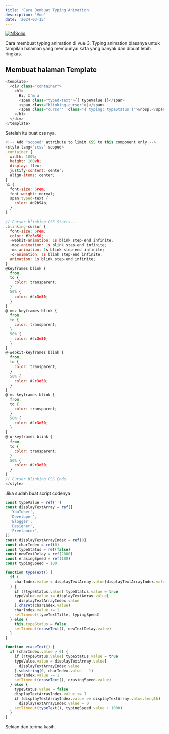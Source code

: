 ```yaml
---
title: 'Cara Bembuat Typing Animation'
description: 'Vue'
date: '2024-03-15'
---
```


<!-- Content of the page -->

[![N|Solid](https://res.cloudinary.com/practicaldev/image/fetch/s--Ccq57Hyl--/c_limit%2Cf_auto%2Cfl_progressive%2Cq_66%2Cw_800/https://dev-to-uploads.s3.amazonaws.com/uploads/articles/xbeyh1fwkc3p8jcjs52o.gif)](typing)

Cara membuat typing animation di vue 3. Typing animation biasanya untuk tampilan halaman yang mempunyai kata yang banyak dan dibuat lebih ringkas.

## Membuat halaman Template

```js [app.vue]{4-6,7} meta-info=val
<template>
  <div class="container">
    <h1>
      Hi, I'm a
      <span class="typed-text">{{ typeValue }}</span>
      <span class="blinking-cursor">|</span>
      <span class="cursor" :class="{ typing: typeStatus }">&nbsp;</span>
    </h1>
  </div>
</template>
```

Setelah itu buat css nya.

```js [app.vue]{4-6,7} meta-info=val
<!-- Add "scoped" attribute to limit CSS to this component only -->
<style lang="scss" scoped>
.container {
  width: 100%;
  height: 100vh;
  display: flex;
  justify-content: center;
  align-items: center;
}
h1 {
  font-size: 6rem;
  font-weight: normal;
  span.typed-text {
    color: #d2b94b;
  }
}

// Cursor blinking CSS Starts...
.blinking-cursor {
  font-size: 6rem;
  color: #2c3e50;
  -webkit-animation: 1s blink step-end infinite;
  -moz-animation: 1s blink step-end infinite;
  -ms-animation: 1s blink step-end infinite;
  -o-animation: 1s blink step-end infinite;
  animation: 1s blink step-end infinite;
}
@keyframes blink {
  from,
  to {
    color: transparent;
  }
  50% {
    color: #2c3e50;
  }
}
@-moz-keyframes blink {
  from,
  to {
    color: transparent;
  }
  50% {
    color: #2c3e50;
  }
}
@-webkit-keyframes blink {
  from,
  to {
    color: transparent;
  }
  50% {
    color: #2c3e50;
  }
}
@-ms-keyframes blink {
  from,
  to {
    color: transparent;
  }
  50% {
    color: #2c3e50;
  }
}
@-o-keyframes blink {
  from,
  to {
    color: transparent;
  }
  50% {
    color: #2c3e50;
  }
}
// Cursor blinking CSS Ends...
</style>
```

Jika sudah buat script codenya

```js [app.vue]{4-6,7} meta-info=val
const typeValue = ref('')
const displayTextArray = ref([
  'YouTuber',
  'Developer',
  'Blogger',
  'Designer',
  'Freelancer',
])
const displayTextArrayIndex = ref(0)
const charIndex = ref(0)
const typeStatus = ref(false)
const newTextDelay = ref(2000)
const erasingSpeed = ref(100)
const typingSpeed = 100

function typeText() {
  if (
    charIndex.value < displayTextArray.value[displayTextArrayIndex.value].length
  ) {
    if (!typeStatus.value) typeStatus.value = true
    typeValue.value += displayTextArray.value[
      displayTextArrayIndex.value
    ].charAt(charIndex.value)
    charIndex.value += 1
    setTimeout(typeTextTitle, typingSpeed)
  } else {
    this.typeStatus = false
    setTimeout(eraseText(), newTextDelay.value)
  }
}

function eraseText() {
  if (charIndex.value > 0) {
    if (!typeStatus.value) typeStatus.value = true
    typeValue.value = displayTextArray.value[
      displayTextArrayIndex.value
    ].substring(0, charIndex.value - 1)
    charIndex.value -= 1
    setTimeout(eraseText(), erasingSpeed.value)
  } else {
    typeStatus.value = false
    displayTextArrayIndex.value += 1
    if (displayTextArrayIndex.value >= displayTextArray.value.length)
      displayTextArrayIndex.value = 0
    setTimeout(typeText(), typingSpeed.value + 1000)
  }
}
```

Sekian dan terima kasih.
